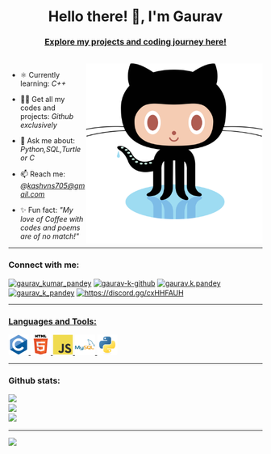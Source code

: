 <h1 align="center">Hello there! 👋, I'm Gaurav</h1>
<h3 align="center"><u>Explore my projects and coding journey here!</u></h3><br>

<img align="right" alt="Coding" width="350" src="https://github.com/Gaurav-K-Github/Gaurav-K-Github/blob/main/github-octocat-logo-svg-vector.svg">

- ⚛️ Currently learning: *C++*

- 👨‍💻 Get all my codes and projects: *Github exclusively*

- 💬 Ask me about: *Python,SQL,Turtle or C*

- 📫 Reach me: *@kashvns705@gmail.com*

- ✨ Fun fact: *"My love of Coffee with codes and poems are of no match!"*
--------------
<h3 align="left">Connect with me:</h3>
<p align="left">
<a href="https://codepen.io/gaurav_kumar_pandey" target="blank"><img align="center" src="https://raw.githubusercontent.com/rahuldkjain/github-profile-readme-generator/master/src/images/icons/Social/codepen.svg" alt="gaurav_kumar_pandey" height="30" width="40" /></a>
<a href="https://codesandbox.com/gaurav-k-github" target="blank"><img align="center" src="https://raw.githubusercontent.com/rahuldkjain/github-profile-readme-generator/master/src/images/icons/Social/codesandbox.svg" alt="gaurav-k-github" height="30" width="40" /></a>
<a href="https://instagram.com/_gaurav.k.pandey_" target="blank"><img align="center" src="https://raw.githubusercontent.com/rahuldkjain/github-profile-readme-generator/master/src/images/icons/Social/instagram.svg" alt="gaurav.k.pandey" height="30" width="40" /></a>
<a href="https://www.leetcode.com/gaurav_k_pandey" target="blank"><img align="center" src="https://raw.githubusercontent.com/rahuldkjain/github-profile-readme-generator/master/src/images/icons/Social/leet-code.svg" alt="gaurav_k_pandey" height="30" width="40" /></a>
<a href="https://discord.gg/https://discord.gg/cxHHFAUH" target="blank"><img align="center" src="https://raw.githubusercontent.com/rahuldkjain/github-profile-readme-generator/master/src/images/icons/Social/discord.svg" alt="https://discord.gg/cxHHFAUH" height="30" width="40" /></a>
</p>

--------------

<h3 align="left"><u>Languages and Tools:</u></h3>
<p align="left"> <a href="https://www.cprogramming.com/" target="_blank" rel="noreferrer"> <img src="https://raw.githubusercontent.com/devicons/devicon/master/icons/c/c-original.svg" alt="c" width="40" height="40"/> </a><a href="https://www.w3.org/html/" target="_blank" rel="noreferrer"> <img src="https://raw.githubusercontent.com/devicons/devicon/master/icons/html5/html5-original-wordmark.svg" alt="html5" width="40" height="40"/> </a> <a href="https://developer.mozilla.org/en-US/docs/Web/JavaScript" target="_blank" rel="noreferrer"> <img src="https://raw.githubusercontent.com/devicons/devicon/master/icons/javascript/javascript-original.svg" alt="javascript" width="40" height="40"/> </a> <a href="https://www.mysql.com/" target="_blank" rel="noreferrer"> <img src="https://raw.githubusercontent.com/devicons/devicon/master/icons/mysql/mysql-original-wordmark.svg" alt="mysql" width="40" height="40"/> </a> <a href="https://www.python.org" target="_blank" rel="noreferrer"> <img src="https://raw.githubusercontent.com/devicons/devicon/master/icons/python/python-original.svg" alt="python" width="40" height="40"/> </a> </p>

--------------

<h3 align="left">Github stats:</h3>

![](https://github-readme-stats.vercel.app/api?username=Gaurav-K-Github&theme=nightowl&hide_border=false&include_all_commits=false&count_private=false)<br/>
![](https://github-readme-streak-stats.herokuapp.com/?user=Gaurav-K-Github&theme=nightowl&hide_border=false)<br/>
![](https://github-readme-stats.vercel.app/api/top-langs/?username=Gaurav-K-Github&theme=nightowl&hide_border=false&include_all_commits=false&count_private=false&layout=compact)

-----------
[![](https://visitcount.itsvg.in/api?id=Gaurav-K-Github&icon=5&color=3)](https://visitcount.itsvg.in)

